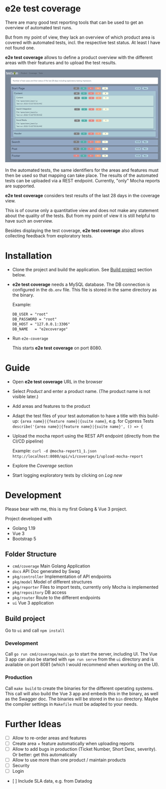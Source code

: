 # e2e test coverage 

There are many good test reporting tools that can be used to get an overview of automated test runs.

But from my point of view, they lack an overview of which product area is covered with automated tests, incl. the respective test status. At least I have not found one.

**e2e test coverage** allows to define a product overview with the different areas with their features and to upload the test results.

![e2e test coverage](e2e-test-coverage.png "e2e test coverage")

In the automated tests, the same identifiers for the areas and features must then be used so that mapping can take place. The results of the automated tests can be uploaded via a REST endpoint. Currently, "only" Mocha reports are supported.

**e2e test coverage** considers test results of the last 28 days in the coverage view.

This is of course only a quantitative view and does not make any statement about the quality of the tests. But from my point of view it is still helpful to have such an overview.

Besides displaying the test coverage, **e2e test coverage** also allows collecting feedback from exploratory tests.

# Installation
* Clone the project and build the application. See [Build project](#Build-project) section below.

* **e2e test coverage** needs a MySQL database. The DB connection is configured in the ```db.env``` file. This file is stored in the same directory as the binary.

  Example:
  ```
  DB_USER = "root"
  DB_PASSWORD = "root"
  DB_HOST = "127.0.0.1:3306"
  DB_NAME   = "e2ecoverage"
  ```
* Run ```e2e-coverage```

  This starts **e2e test coverage** on port 8080. 

# Guide 
* Open **e2e test coverage** URL in the browser
* Select _Product_ and enter a product name. (The product name is not visible later.)
* Add areas and features to the product
* Adapt the test files of your test automation to have a title with this build-up: ```{area name}|{feature name}|{suite name}```, e.g. for Cypress Tests ```describe('{area name}|{feature name}|{suite name}', () => {```
* Upload the mocha report using the REST API endpoint (directly from the CI/CD pipeline)

  Example:
  ```curl -d @mocha-report1_1.json http://localhost:8080/api/v1/coverage/1/upload-mocha-report```
* Explore the _Coverage_ section
* Start logging exploratory tests by clicking on _Log new_

# Development
Please bear with me, this is my first Golang & Vue 3 project.

Project developed with 
* Golang 1.19
* Vue 3
* Bootstrap 5

## Folder Structure
* ```cmd/coverage``` Main Golang Application
* ```docs``` API Doc generated by Swag
* ```pkg/controller``` Implementation of API endpoints
* ```pkg/model``` Model of different structures
* ```pkg/reporter``` Files to import tests, currently only Mocha is implemented
* ```pkg/repository``` DB access
* ```pkg/router``` Route to the different endpoints
* ```ui``` Vue 3 application

## Build project

Go to ```ui``` and call ```npm install```

### Development
Call ```go run cmd/coverage/main.go``` to start the server, including UI. The Vue 3 app can also be started with ```npm run serve``` from the ```ui``` directory and is available on port 8081 (which I would recommend when working on the UI).

### Production
Call ```make build``` to create the binaries for the different operating systems. This call will also build the Vue 3 app and embeds this in the binary, as well as the Swagger doc. The binaries will be stored in the ```bin``` directory.
Maybe the compiler settings in ```Makefile``` must be adapted to your needs.

# Further Ideas
- [ ] Allow to re-order areas and features
- [ ] Create area + feature automatically when uploading reports
- [ ] Allow to add bugs in production (Ticket Number, Short Desc, severity). Or better: get this automatically
- [ ] Allow to use more than one product / maintain products
- [ ] Security
- [ ] Login
- [ ] Include SLA data, e.g. from Datadog